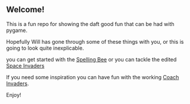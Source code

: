 ## Welcome!

This is a fun repo for showing the daft good fun that can be had with pygame.

Hopefully Will has gone through some of these things with you, or this is going to look quite inexplicable.

you can get started with the [Spelling Bee](./spelling_bee/a_spelling_bee.py) or you can tackle the edited [Space Invaders](./space_invaders/space_invaders_edited.py)

If you need some inspiration you can have fun with the working [Coach Invaders](./space_invaders/space_invaders_working.py).


Enjoy!